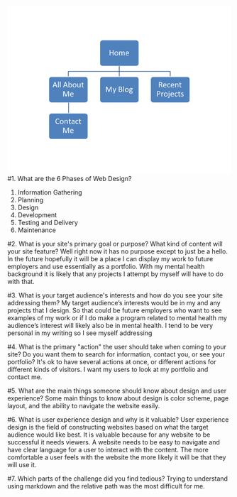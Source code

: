 ![My sitemap](https://github.com/Ororophoenix/phase-0/blob/master/week-2/imgs/site-map.png)
#1.	What are the 6 Phases of Web Design?
1.	Information Gathering
2.	Planning
3.	Design
4.	Development
5.	Testing and Delivery
6.	Maintenance

#2.	What is your site's primary goal or purpose? What kind of content will your site feature?
	Well right now it has no purpose except to just be a hello. In the future hopefully it will be a place I can display my work to future employers and use essentially as a portfolio. With my mental health background it is likely that any projects I attempt by myself will have to do with that. 
	
#3.	What is your target audience's interests and how do you see your site addressing them?
	My target audience’s interests would be in my and any projects that I design. So that could be future employers who want to see examples of my work or if I do make a program related to mental health my audience’s interest will likely also be in mental health. I tend to be very personal in my writing so I see myself addressing 
	
#4.	What is the primary "action" the user should take when coming to your site? Do you want them to search for information, contact you, or see your portfolio? It's ok to have several actions at once, or different actions for different kinds of visitors.
	I want my users to look at my portfolio and contact me. 

#5.	What are the main things someone should know about design and user experience?
	Some main things to know about design is color scheme, page layout, and the ability to navigate the website easily.

#6.	What is user experience design and why is it valuable? 
	User experience design is the field of constructing websites based on what the target audience would like best. It is valuable because for any website to be successful it needs viewers. A website needs to be easy to navigate and have clear language for a user to interact with the content. The more comfortable a user feels with the website the more likely it will be that they will use it.

#7.	Which parts of the challenge did you find tedious?
	Trying to understand using markdown and the relative path was the most difficult for me. 
